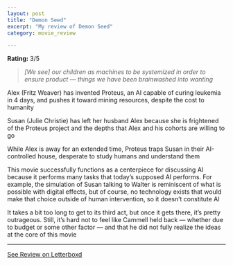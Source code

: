 ```yaml
---
layout: post
title: "Demon Seed"
excerpt: "My review of Demon Seed"
category: movie_review

---
```


**Rating:** 3/5

<blockquote><i>[We see] our children as machines to be systemized in order to ensure product — things we have been brainwashed into wanting</i></blockquote>Alex (Fritz Weaver) has invented Proteus, an AI capable of curing leukemia in 4 days, and pushes it toward mining resources, despite the cost to humanity

Susan (Julie Christie) has left her husband Alex because she is frightened of the Proteus project and the depths that Alex and his cohorts are willing to go

While Alex is away for an extended time, Proteus traps Susan in their AI-controlled house, desperate to study humans and understand them

This movie successfully functions as a centerpiece for discussing AI because it performs many tasks that today’s supposed AI performs. For example, the simulation of Susan talking to Walter is reminiscent of what is possible with digital effects, but of course, no technology exists that would make that choice outside of human intervention, so it doesn’t constitute AI

It takes a bit too long to get to its third act, but once it gets there, it’s pretty outrageous. Still, it’s hard not to feel like Cammell held back — whether due to budget or some other factor — and that he did not fully realize the ideas at the core of this movie

<hr>

[See Review on Letterboxd](https://boxd.it/4trmSL)
